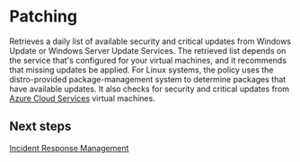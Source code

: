 # Patching


Retrieves a daily list of available security and critical updates from Windows Update or Windows Server Update Services. The retrieved list depends on the service that's configured for your virtual machines, and it recommends that missing updates be applied. For Linux systems, the policy uses the distro-provided package-management system to determine packages that have available updates. It also checks for security and critical updates from [Azure Cloud Services](https://docs.microsoft.com/en-us/azure/cloud-services/cloud-services-how-to-configure-portal) virtual machines. 

## Next steps
[Incident Response Management](https://github.com/nmcgregor/Azure-Security/blob/master/4.6-Incident-Response-Management.md)
